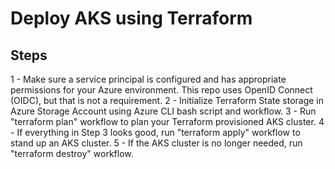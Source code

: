 # Deploy AKS using Terraform

## Steps

1 - Make sure a service principal is configured and has appropriate permissions for your Azure environment. This repo uses OpenID Connect (OIDC), but that is not a requirement.
2 - Initialize Terraform State storage in Azure Storage Account using Azure CLI bash script and workflow.
3 - Run "terraform plan" workflow to plan your Terraform provisioned AKS cluster.
4 - If everything in Step 3 looks good, run "terraform apply" workflow to stand up an AKS cluster.
5 - If the AKS cluster is no longer needed, run "terraform destroy" workflow.

